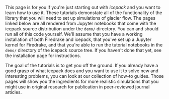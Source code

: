 <!--
.. title: tutorials
.. slug: tutorials
.. date: 2020-09-05 16:02:35 UTC-07:00
.. tags:
.. category:
.. link:
.. description:
.. type: text
-->

This page is for you if you're just starting out with *icepack* and you want to learn how to use it.
These tutorials demonstate all of the functionality of the library that you will need to set up simulations of glacier flow.
The pages linked below are all rendered from Jupyter notebooks that come with the icepack source distribution under the `demo/` directory.
You can and should run all of this code yourself.
We'll assume that you have a working installation of both Firedrake and icepack, that you've set up a Jupyter kernel for Firedrake, and that you're able to run the tutorial notebooks in the `demo/` directory of the icepack source tree.
If you haven't done that yet, see the installation page for instructions.

The goal of the tutorials is to get you off the ground.
If you already have a good grasp of what icepack does and you want to use it to solve new and interesting problems, you can look at our collection of how-to guides.
Those pages will show you the ingredients for more realistic simulations that you might use in original research for publication in peer-reviewed journal articles.
